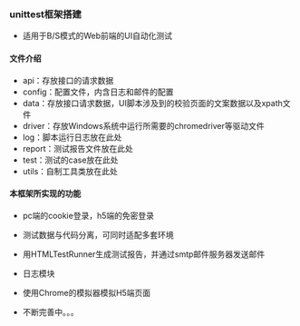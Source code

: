 ### unittest框架搭建
- 适用于B/S模式的Web前端的UI自动化测试
#### 文件介绍
- api：存放接口的请求数据
- config：配置文件，内含日志和邮件的配置
- data：存放接口请求数据，UI脚本涉及到的校验页面的文案数据以及xpath文件
- driver：存放Windows系统中运行所需要的chromedriver等驱动文件
- log：脚本运行日志放在此处
- report：测试报告文件放在此处
- test：测试的case放在此处
- utils：自制工具类放在此处

#### 本框架所实现的功能
- pc端的cookie登录，h5端的免密登录
- 测试数据与代码分离，可同时适配多套环境
- 用HTMLTestRunner生成测试报告，并通过smtp邮件服务器发送邮件
- 日志模块
- 使用Chrome的模拟器模拟H5端页面

- 不断完善中。。。
